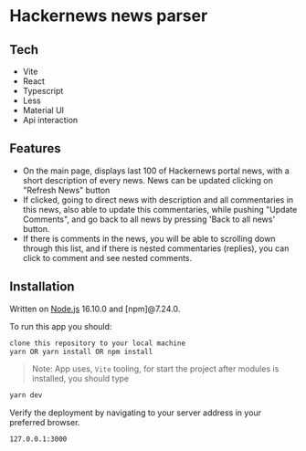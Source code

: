 # Hackernews news parser

## Tech

- Vite
- React
- Typescript
- Less
- Material UI
- Api interaction

## Features

- On the main page, displays last 100 of Hackernews portal news, with a short description of every news. News can be updated clicking on "Refresh News" button
- If clicked, going to direct news with description and all commentaries in this news, also able to update this commentaries, while pushing "Update Comments", and go back to all news by pressing 'Back to all news' button.
- If there is comments in the news, you will be able to scrolling down through this list, and if there is nested commentaries (replies), you can click to comment and see nested comments.

## Installation

Written on [Node.js](https://nodejs.org/) 16.10.0 and [npm]@7.24.0.

To run this app you should:

```sh
clone this repository to your local machine
yarn OR yarn install OR npm install
```

> Note: App uses, ` Vite ` tooling, for start the project after modules is installed, you should type

```sh
yarn dev
```

Verify the deployment by navigating to your server address in
your preferred browser.
```sh
127.0.0.1:3000
```
